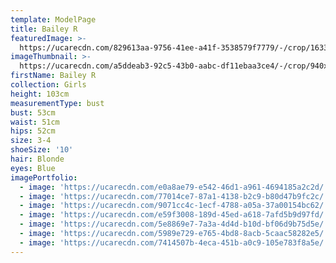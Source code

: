 ```yaml
---
template: ModelPage
title: Bailey R
featuredImage: >-
  https://ucarecdn.com/829613aa-9756-41ee-a41f-3538579f7779/-/crop/1633x1086/0,323/-/preview/
imageThumbnail: >-
  https://ucarecdn.com/a5ddeab3-92c5-43b0-aabc-df11ebaa3ce4/-/crop/940x1198/329,0/-/preview/
firstName: Bailey R
collection: Girls
height: 103cm
measurementType: bust
bust: 53cm
waist: 51cm
hips: 52cm
size: 3-4
shoeSize: '10'
hair: Blonde
eyes: Blue
imagePortfolio:
  - image: 'https://ucarecdn.com/e0a8ae79-e542-46d1-a961-4694185a2c2d/'
  - image: 'https://ucarecdn.com/77014ce7-87a1-4138-b2c9-b80d47b9fc2c/'
  - image: 'https://ucarecdn.com/9071cc4c-1ecf-4788-a05a-37a00154bc62/'
  - image: 'https://ucarecdn.com/e59f3008-189d-45ed-a618-7afd5b9d97fd/'
  - image: 'https://ucarecdn.com/5e8869e7-7a3a-4d4d-b10d-bf06d9b75d5e/'
  - image: 'https://ucarecdn.com/5989e729-e765-4bd8-8acb-5caac58282e5/'
  - image: 'https://ucarecdn.com/7414507b-4eca-451b-a0c9-105e783f8a5e/'
---
```


